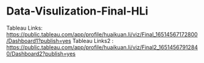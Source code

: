 # Data-Visulization-Final-HLi
Tableau Links: https://public.tableau.com/app/profile/huaikuan.li/viz/Final_16514567172800/Dashboard1?publish=yes
Tableau Links2 : https://public.tableau.com/app/profile/huaikuan.li/viz/Final2_16514567912840/Dashboard2?publish=yes
